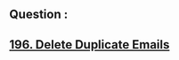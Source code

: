 ## Question : 
<h2> <a href="https://leetcode.com/problems/delete-duplicate-emails/">196. Delete Duplicate Emails</a>
